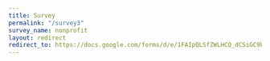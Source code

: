 ```yaml
---
title: Survey
permalink: "/survey3"
survey_name: nonprofit
layout: redirect
redirect_to: https://docs.google.com/forms/d/e/1FAIpQLSfZWLHCQ_dCSiGC9b6ykZIRrnrw_2XZJ8HyOV6mFDbepGxGxA/viewform?usp=sf_link
---
```


